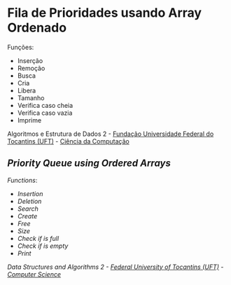 # Fila de Prioridades usando Array Ordenado
Funções:
* Inserção
* Remoção
* Busca
* Cria
* Libera
* Tamanho
* Verifica caso cheia
* Verifica caso vazia
* Imprime

Algoritmos e Estrutura de Dados 2 - [Fundação Universidade Federal do Tocantins (UFT)](http://ww2.uft.edu.br "Página Inicial da UFT") - [Ciência da Computação](https://palmas.uft.edu.br/grad/ccomp/ "Página Inicial do curso de Ciência da Computação (UFT)")
## _Priority Queue using Ordered Arrays_
_Functions_:
* _Insertion_
* _Deletion_
* _Search_
* _Create_
* _Free_
* _Size_
* _Check if is full_
* _Check if is empty_
* _Print_

_Data Structures and Algorithms 2 - [Federal University of Tocantins (UFT)](http://ww2.uft.edu.br "UFT's main page") - [Computer Science](https://palmas.uft.edu.br/grad/ccomp/ "Main page of the UFT's Computer Science site")_

